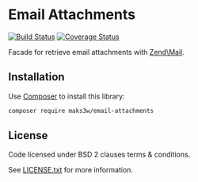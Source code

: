 # Email Attachments

[![Build Status](https://travis-ci.org/Maks3w/email-attachments.svg?branch=master)](https://travis-ci.org/Maks3w/email-attachments)
[![Coverage Status](https://coveralls.io/repos/Maks3w/email-attachments/badge.svg?branch=master)](https://coveralls.io/r/Maks3w/email-attachments?branch=master)

Facade for retrieve email attachments with [Zend\Mail](https://github.com/zendframework/zend-mail).

## Installation

Use [Composer](https://getcomposer.org) to install this library:

```bash
composer require maks3w/email-attachments
```

## License

  Code licensed under BSD 2 clauses terms & conditions.

  See [LICENSE.txt](LICENSE.txt) for more information.
